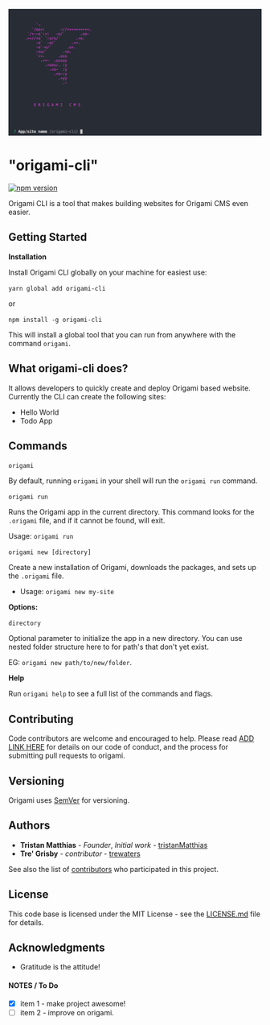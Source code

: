 ![Origami CLI](screenshot.jpg)

# "origami-cli"
[![npm version](https://badge.fury.io/js/origami-cli.svg)](https://badge.fury.io/js/origami-cli)

Origami CLI is a tool that makes building websites for Origami CMS even easier.

## Getting Started
**Installation**

Install Origami CLI globally on your machine for easiest use:

`yarn global add origami-cli` 

or 

`npm install -g origami-cli`

This will install a global tool that you can run from anywhere with the command `origami`.

## What origami-cli does?
It allows developers to quickly create and deploy Origami based website. Currently the CLI can create the following sites:
- Hello World
- Todo App

## Commands
`origami`

By default, running `origami` in your shell will run the `origami run` command.

`origami run`

Runs the Origami app in the current directory. This command looks for the `.origami` file, and if it cannot be found, will exit.

Usage: `origami run`

`origami new [directory]`

Create a new installation of Origami, downloads the packages, and sets up the `.origami` file.

- Usage: `origami new my-site`


**Options:**

`directory`

Optional parameter to initialize the app in a new directory. You can use nested folder structure here to for path's that don't yet exist. 

EG: `origami new path/to/new/folder`.


**Help**

Run `origami help` to see a full list of the commands and flags.

## Contributing

Code contributors are welcome and encouraged to help. Please read [ADD LINK HERE](https://github.com/origami-cms/core-server/graphs/contributors) for details on our code of conduct, and the process for submitting pull requests to origami.


## Versioning

Origami uses [SemVer](http://semver.org/) for versioning.

## Authors

- **Tristan Matthias** - _Founder_, _Initial work_ - [tristanMatthias](https://github.com/tristanMatthias)
- **Tre' Grisby** - _contributor_ - [trewaters](https://github.com/trewaters)

See also the list of [contributors](https://github.com/origami-cms/core-server/graphs/contributors) who participated in this project.

## License

This code base is licensed under the MIT License - see the [LICENSE.md](https://github.com/origami-cms/cms/blob/master/LICENSE) file for details.

## Acknowledgments

- Gratitude is the attitude!

#### NOTES / To Do

- [x] item 1 - make project awesome!
- [ ] item 2 - improve on origami.